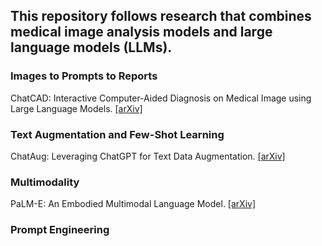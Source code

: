 ## This repository follows research that combines medical image analysis models and large language models (LLMs).
### Images to Prompts to Reports
ChatCAD: Interactive Computer-Aided Diagnosis on Medical Image using Large Language Models. [[arXiv]](https://arxiv.org/abs/2302.07257)

### Text Augmentation and Few-Shot Learning
ChatAug: Leveraging ChatGPT for Text Data Augmentation. [[arXiv]](https://arxiv.org/abs/2302.13007)

### Multimodality
PaLM-E: An Embodied Multimodal Language Model. [[arXiv]](https://arxiv.org/abs/2303.03378)

### Prompt Engineering

